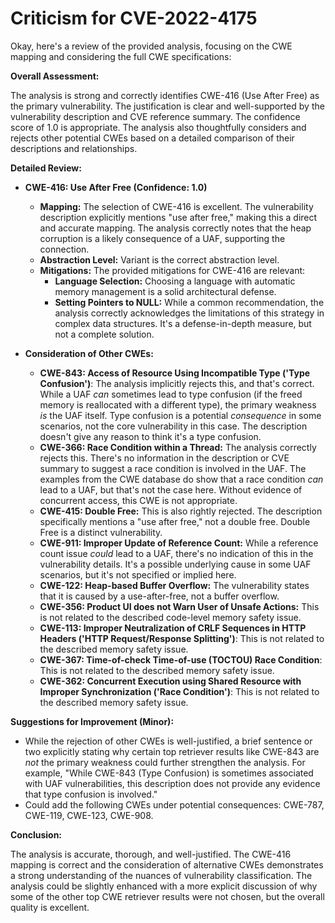 # Criticism for CVE-2022-4175

Okay, here's a review of the provided analysis, focusing on the CWE mapping and considering the full CWE specifications:

**Overall Assessment:**

The analysis is strong and correctly identifies CWE-416 (Use After Free) as the primary vulnerability. The justification is clear and well-supported by the vulnerability description and CVE reference summary. The confidence score of 1.0 is appropriate. The analysis also thoughtfully considers and rejects other potential CWEs based on a detailed comparison of their descriptions and relationships.

**Detailed Review:**

*   **CWE-416: Use After Free (Confidence: 1.0)**

    *   **Mapping:** The selection of CWE-416 is excellent.  The vulnerability description explicitly mentions "use after free," making this a direct and accurate mapping. The analysis correctly notes that the heap corruption is a likely consequence of a UAF, supporting the connection.
    *   **Abstraction Level:** Variant is the correct abstraction level.
    *   **Mitigations:** The provided mitigations for CWE-416 are relevant:
        *   **Language Selection:** Choosing a language with automatic memory management is a solid architectural defense.
        *   **Setting Pointers to NULL:**  While a common recommendation, the analysis correctly acknowledges the limitations of this strategy in complex data structures.  It's a defense-in-depth measure, but not a complete solution.

*   **Consideration of Other CWEs:**

    *   **CWE-843: Access of Resource Using Incompatible Type ('Type Confusion')**:  The analysis implicitly rejects this, and that's correct.  While a UAF *can* sometimes lead to type confusion (if the freed memory is reallocated with a different type), the primary weakness *is* the UAF itself.  Type confusion is a potential *consequence* in some scenarios, not the core vulnerability in this case. The description doesn't give any reason to think it's a type confusion.
    *   **CWE-366: Race Condition within a Thread:** The analysis correctly rejects this. There's no information in the description or CVE summary to suggest a race condition is involved in the UAF.  The examples from the CWE database do show that a race condition *can* lead to a UAF, but that's not the case here.  Without evidence of concurrent access, this CWE is not appropriate.
    *   **CWE-415: Double Free:** This is also rightly rejected.  The description specifically mentions a "use after free," not a double free. Double Free is a distinct vulnerability.
    *   **CWE-911: Improper Update of Reference Count:** While a reference count issue *could* lead to a UAF, there's no indication of this in the vulnerability details.  It's a possible underlying cause in some UAF scenarios, but it's not specified or implied here.
    *   **CWE-122: Heap-based Buffer Overflow:** The vulnerability states that it is caused by a use-after-free, not a buffer overflow.
    *   **CWE-356: Product UI does not Warn User of Unsafe Actions:** This is not related to the described code-level memory safety issue.
    *   **CWE-113: Improper Neutralization of CRLF Sequences in HTTP Headers ('HTTP Request/Response Splitting')**: This is not related to the described memory safety issue.
    *   **CWE-367: Time-of-check Time-of-use (TOCTOU) Race Condition**: This is not related to the described memory safety issue.
    *   **CWE-362: Concurrent Execution using Shared Resource with Improper Synchronization ('Race Condition')**: This is not related to the described memory safety issue.

**Suggestions for Improvement (Minor):**

*   While the rejection of other CWEs is well-justified, a brief sentence or two explicitly stating why certain top retriever results like CWE-843 are *not* the primary weakness could further strengthen the analysis.  For example, "While CWE-843 (Type Confusion) is sometimes associated with UAF vulnerabilities, this description does not provide any evidence that type confusion is involved."
*   Could add the following CWEs under potential consequences: CWE-787, CWE-119, CWE-123, CWE-908.

**Conclusion:**

The analysis is accurate, thorough, and well-justified. The CWE-416 mapping is correct and the consideration of alternative CWEs demonstrates a strong understanding of the nuances of vulnerability classification.  The analysis could be slightly enhanced with a more explicit discussion of why some of the other top CWE retriever results were not chosen, but the overall quality is excellent.